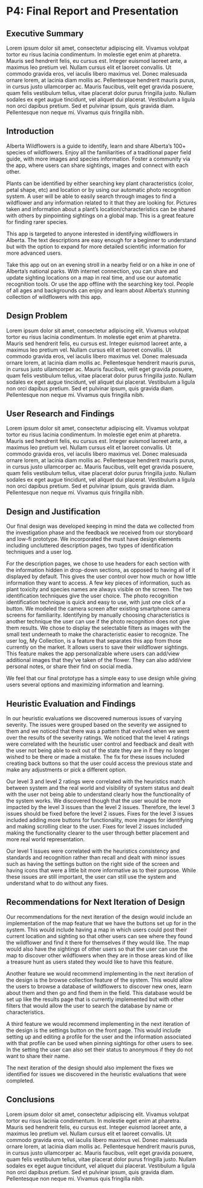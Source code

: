 # P4: Final Report and Presentation

## Executive Summary

Lorem ipsum dolor sit amet, consectetur adipiscing elit. Vivamus volutpat tortor eu risus lacinia condimentum. In molestie eget enim at pharetra. Mauris sed hendrerit felis, eu cursus est. Integer euismod laoreet ante, a maximus leo pretium vel. Nullam cursus elit et laoreet convallis. Ut commodo gravida eros, vel iaculis libero maximus vel. Donec malesuada ornare lorem, at lacinia diam mollis ac. Pellentesque hendrerit mauris purus, in cursus justo ullamcorper ac. Mauris faucibus, velit eget gravida posuere, quam felis vestibulum tellus, vitae placerat dolor purus fringilla justo. Nullam sodales ex eget augue tincidunt, vel aliquet dui placerat. Vestibulum a ligula non orci dapibus pretium. Sed et pulvinar ipsum, quis gravida diam. Pellentesque non neque mi. Vivamus quis fringilla nibh.

## Introduction

Alberta Wildflowers is a guide to identify, learn and share Alberta’s 100+ species of wildflowers. Enjoy all the familiarities of a traditional paper field guide, with more images and species information. Foster a community via the app, where users can share sightings, images and connect with each other.

Plants can be identified by either searching key plant characteristics (color, petal shape, etc) and location or by using our automatic photo recognition system. A user will be able to easily search through images to find a wildflower and any information related to it that they are looking for. Pictures taken and information about a plant’s location/characteristics can be shared with others by pinpointing sightings on a global map. This is a great feature for finding rarer species. 

This app is targeted to anyone interested in identifying wildflowers in Alberta. The text descriptions are easy enough for a beginner to understand but with the option to expand for more detailed scientific information for more advanced users.

Take this app out on an evening stroll in a nearby field or on a hike in one of Alberta’s national parks. With internet connection, you can share and update sighting locations on a map in real time, and use our automatic recognition tools. Or use the app offline with the searching key tool. People of all ages and backgrounds can enjoy and learn about Alberta’s stunning collection of wildflowers with this app.


## Design Problem

Lorem ipsum dolor sit amet, consectetur adipiscing elit. Vivamus volutpat tortor eu risus lacinia condimentum. In molestie eget enim at pharetra. Mauris sed hendrerit felis, eu cursus est. Integer euismod laoreet ante, a maximus leo pretium vel. Nullam cursus elit et laoreet convallis. Ut commodo gravida eros, vel iaculis libero maximus vel. Donec malesuada ornare lorem, at lacinia diam mollis ac. Pellentesque hendrerit mauris purus, in cursus justo ullamcorper ac. Mauris faucibus, velit eget gravida posuere, quam felis vestibulum tellus, vitae placerat dolor purus fringilla justo. Nullam sodales ex eget augue tincidunt, vel aliquet dui placerat. Vestibulum a ligula non orci dapibus pretium. Sed et pulvinar ipsum, quis gravida diam. Pellentesque non neque mi. Vivamus quis fringilla nibh.

## User Research and Findings

Lorem ipsum dolor sit amet, consectetur adipiscing elit. Vivamus volutpat tortor eu risus lacinia condimentum. In molestie eget enim at pharetra. Mauris sed hendrerit felis, eu cursus est. Integer euismod laoreet ante, a maximus leo pretium vel. Nullam cursus elit et laoreet convallis. Ut commodo gravida eros, vel iaculis libero maximus vel. Donec malesuada ornare lorem, at lacinia diam mollis ac. Pellentesque hendrerit mauris purus, in cursus justo ullamcorper ac. Mauris faucibus, velit eget gravida posuere, quam felis vestibulum tellus, vitae placerat dolor purus fringilla justo. Nullam sodales ex eget augue tincidunt, vel aliquet dui placerat. Vestibulum a ligula non orci dapibus pretium. Sed et pulvinar ipsum, quis gravida diam. Pellentesque non neque mi. Vivamus quis fringilla nibh.

## Design and Justification

Our final design was developed keeping in mind the data we collected from the investigation phase and the feedback we received from our storyboard and low-fi prototype. We incorporated the must have design elements including uncluttered description pages, two types of identification techniques and a user log. 

For the description pages, we chose to use headers for each section with the information hidden in drop-down sections, as opposed to having all of it displayed by default. This gives the user control over how much or how little information they want to access. A few key pieces of information, such as plant toxicity and species names are always visible on the screen. The two identification techniques give the user choice. The photo recognition identification technique is quick and easy to use, with just one click of a button. We modeled the camera screen after existing smartphone camera screens for familiarity. Identifying by manually choosing characteristics is another technique the user can use if the photo recognition does not give them results. We chose to display the selectable filters as images with the small text underneath to make the characteristic easier to recognize. The user log, My Collection, is a feature that separates this app from those currently on the market. It allows users to save their wildflower sightings. This feature makes the app personalizable where users can add/view additional images that they've taken of the flower. They can also add/view personal notes, or share their find on social media.

We feel that our final prototype has a simple easy to use design while giving users several options and maximizing information and learning. 


## Heuristic Evaluation and Findings

In our heuristic evaluations we discovered numerous issues of varying severity. The issues were grouped based on the severity we assigned to them and we noticed that there was a pattern that evolved when we went over the results of the severity ratings. We noticed that the level 4 ratings were correlated with the heuristic user control and feedback and dealt with the user not being able to exit out of the state they are in if they no longer wished to be there or made a mistake. The fix for these issues included creating back buttons so that the user could access the previous state and make any adjustments or pick a different option.

Our level 3 and level 2 ratings were correlated with the heuristics match between system and the real world and visibility of system status and dealt with the user not being able to understand clearly how the functionality of the system works. We discovered though that the user would be more impacted by the level 3 issues than the level 2 issues. Therefore, the level 3 issues should be fixed before the level 2 issues. Fixes for the level 3 issues included adding more buttons for functionality, more images for identifying and making scrolling clear to the user. Fixes for level 2 issues included making the functionality clearer to the user through better placement and more real world representation. 

Our level 1 issues were correlated with the heuristics consistency and standards and recognition rather than recall and dealt with minor issues such as having the settings button on the right side of the screen and having icons that were a little bit more informative as to their purpose. While these issues are still important, the user can still use the system and understand what to do without any fixes. 

## Recommendations for Next Iteration of Design

Our recommendations for the next iteration of the design would include an implementation of the map feature that we have the buttons set up for in the system. This would include having a map in which users could post their current location and sighting so that other users can see where they found the wildflower and find it there for themselves if they would like. The map would also have the sightings of other users so that the user can use the map to discover other wildflowers when they are in those areas kind of like a treasure hunt as users stated they would like to have this feature. 

Another feature we would recommend implementing in the next iteration of the design is the browse collection feature of the system. This would allow the users to browse a database of wildflowers to discover new ones, learn about them and then go and find them in the field. This database would be set up like the results page that is currently implemented but with other filters that would allow the user to search the database by name or characteristics.

A third feature we would recommend implementing in the next iteration of the design is the settings button on the front page. This would include setting up and editing a profile for the user and the information associated with that profile can be used when pinning sightings for other users to see. In the setting the user can also set their status to anonymous if they do not want to share their name.

The next iteration of the design should also implement the fixes we identified for issues we discovered in the heuristic evaluations that were completed. 


## Conclusions

Lorem ipsum dolor sit amet, consectetur adipiscing elit. Vivamus volutpat tortor eu risus lacinia condimentum. In molestie eget enim at pharetra. Mauris sed hendrerit felis, eu cursus est. Integer euismod laoreet ante, a maximus leo pretium vel. Nullam cursus elit et laoreet convallis. Ut commodo gravida eros, vel iaculis libero maximus vel. Donec malesuada ornare lorem, at lacinia diam mollis ac. Pellentesque hendrerit mauris purus, in cursus justo ullamcorper ac. Mauris faucibus, velit eget gravida posuere, quam felis vestibulum tellus, vitae placerat dolor purus fringilla justo. Nullam sodales ex eget augue tincidunt, vel aliquet dui placerat. Vestibulum a ligula non orci dapibus pretium. Sed et pulvinar ipsum, quis gravida diam. Pellentesque non neque mi. Vivamus quis fringilla nibh.
